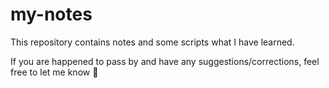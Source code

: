 # my-notes
This repository contains notes and some scripts what I have learned.

If you are happened to pass by and have any suggestions/corrections, feel free to let me know 🙏
